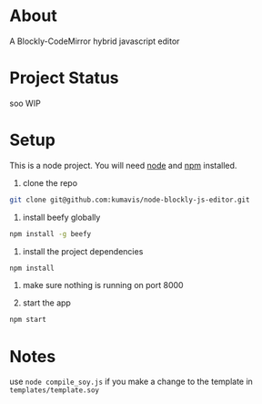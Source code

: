 About
=====

A Blockly-CodeMirror hybrid javascript editor

Project Status
=====

soo WIP

Setup
=====

This is a node project. You will need [node](0) and [npm](1) installed.

1. clone the repo
```bash
git clone git@github.com:kumavis/node-blockly-js-editor.git
```

1. install beefy globally
```bash
npm install -g beefy
```

1. install the project dependencies
```bash
npm install
```

1. make sure nothing is running on port 8000

1. start the app
```bash
npm start
```

Notes
=====

use `node compile_soy.js` if you make a change to the template in `templates/template.soy`

[0]: http://nodejs.org/
[1]: https://npmjs.org/
